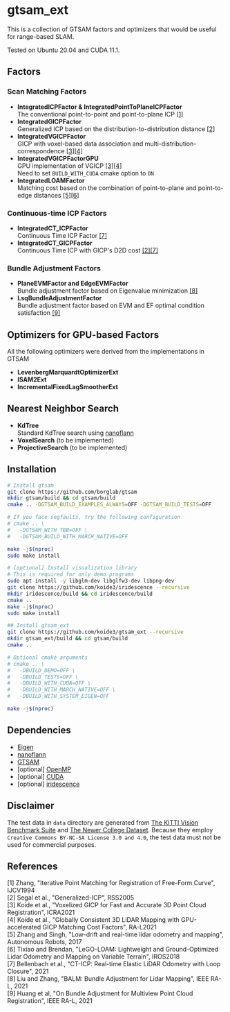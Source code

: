 # gtsam_ext

This is a collection of GTSAM factors and optimizers that would be useful for range-based SLAM.

Tested on Ubuntu 20.04 and CUDA 11.1.

## Factors

### Scan Matching Factors

- **IntegratedICPFactor & IntegratedPointToPlaneICPFactor**  
    The conventional point-to-point and point-to-plane ICP [[1]](#ICP)  
- **IntegratedGICPFactor**  
    Generalized ICP based on the distribution-to-distribution distance [[2]](#GICP)    
- **IntegratedVGICPFactor**  
    GICP with voxel-based data association and multi-distribution-correspondence [[3]](#VGICP1)[[4]](#VGICP2)    
- **IntegratedVGICPFactorGPU**  
    GPU implementation of VGICP [[3]](#VGICP1)[[4]](#VGICP2)  
    Need to set ```BUILD_WITH_CUDA``` cmake option to ```ON```
- **IntegratedLOAMFactor**  
    Matching cost based on the combination of point-to-plane and point-to-edge distances [[5]](#LOAM)[[6]](#LEGO)  
    
### Continuous-time ICP Factors

- **IntegratedCT_ICPFactor**  
    Continuous Time ICP Factor [[7]](#CTICP)  
- **IntegratedCT_GICPFactor**  
    Continuous Time ICP with GICP's D2D cost [[2]](#GICP)[[7]](#CTICP)

### Bundle Adjustment Factors

- **PlaneEVMFactor and EdgeEVMFactor**  
    Bundle adjustment factor based on Eigenvalue minimization [[8]](#BA_EVM)
- **LsqBundleAdjustmentFactor**  
    Bundle adjustment factor based on EVM and EF optimal condition satisfaction [[9]](#BA_LSQ)


## Optimizers for GPU-based Factors
All the following optimizers were derived from the implementations in GTSAM

- **LevenbergMarquardtOptimizerExt**
- **ISAM2Ext**
- **IncrementalFixedLagSmootherExt**


## Nearest Neighbor Search
- **KdTree**  
    Standard KdTree search using [nanoflann](https://github.com/jlblancoc/nanoflann)
- **VoxelSearch** (to be implemented)
- **ProjectiveSearch** (to be implemented)


## Installation

```bash
# Install gtsam
git clone https://github.com/borglab/gtsam
mkdir gtsam/build && cd gtsam/build
cmake .. -DGTSAM_BUILD_EXAMPLES_ALWAYS=OFF -DGTSAM_BUILD_TESTS=OFF

# If you face segfaults, try the following configuration
# cmake .. \
#   -DGTSAM_WITH_TBB=OFF \
#   -DGTSAM_BUILD_WITH_MARCH_NATIVE=OFF

make -j$(nproc)
sudo make install

# [optional] Install visualization library
# This is required for only demo programs
sudo apt install -y libglm-dev libglfw3-dev libpng-dev
git clone https://github.com/koide3/iridescence --recursive
mkdir iridescence/build && cd iridescence/build
cmake ..
make -j$(nproc)
sudo make install

## Install gtsam_ext
git clone https://github.com/koide3/gtsam_ext --recursive
mkdir gtsam_ext/build && cd gtsam/build
cmake ..

# Optional cmake arguments
# cmake .. \
#   -DBUILD_DEMO=OFF \
#   -DBUILD_TESTS=OFF \
#   -DBUILD_WITH_CUDA=OFF \
#   -DBUILD_WITH_MARCH_NATIVE=OFF \
#   -DBUILD_WITH_SYSTEM_EIGEN=OFF

make -j$(nproc)
```

## Dependencies
- [Eigen](https://eigen.tuxfamily.org/index.php)
- [nanoflann](https://github.com/jlblancoc/nanoflann)
- [GTSAM](https://gtsam.org/)
- [optional] [OpenMP](https://www.openmp.org/)
- [optional] [CUDA](https://developer.nvidia.com/cuda-toolkit)
- [optional] [iridescence](https://github.com/koide3/iridescence)


## Disclaimer

The test data in ```data``` directory are generated from [The KITTI Vision Benchmark Suite](http://www.cvlibs.net/datasets/kitti/) and [The Newer College Dataset](https://ori-drs.github.io/newer-college-dataset/). Because they employ ```Creative Commons BY-NC-SA License 3.0 and 4.0```, the test data must not be used for commercial purposes.

## References
<a name="ICP"></a> [1] Zhang, "Iterative Point Matching for Registration of Free-Form Curve", IJCV1994  
<a name="GICP"></a> [2] Segal et al., "Generalized-ICP", RSS2005  
<a name="VGICP1"></a> [3] Koide et al., "Voxelized GICP for Fast and Accurate 3D Point Cloud Registration", ICRA2021  
<a name="VGICP2"></a> [4] Koide et al., "Globally Consistent 3D LiDAR Mapping with GPU-accelerated GICP Matching Cost Factors", RA-L2021  
<a name="LOAM"></a> [5] Zhang and Singh, "Low-drift and real-time lidar odometry and mapping", Autonomous Robots, 2017  
<a name="LEGO"></a> [6] Tixiao and Brendan, "LeGO-LOAM: Lightweight and Ground-Optimized Lidar Odometry and Mapping on Variable Terrain", IROS2018  
<a name="CTICP"></a> [7] Bellenbach et al., "CT-ICP: Real-time Elastic LiDAR Odometry with Loop Closure", 2021  
<a name="BA_EVM"></a> [8] Liu and Zhang, "BALM: Bundle Adjustment for Lidar Mapping", IEEE RA-L, 2021  
<a name="BA_LSQ"></a> [9] Huang et al, "On Bundle Adjustment for Multiview Point Cloud Registration", IEEE RA-L, 2021